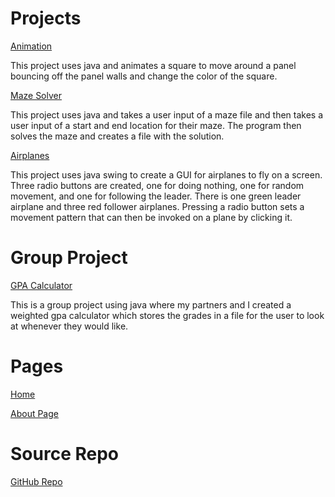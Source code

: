 # Projects

[Animation](https://github.com/jrconrad10/GettingAnimated.git)

This project uses java and animates a square to move around a panel bouncing off the panel walls and change the color of the square.

[Maze Solver](https://github.com/jrconrad10/MazeSolver.git)

This project uses java and takes a user input of a maze file and then takes a user input of a start and end location for their maze. The program then solves the maze and creates a file with the solution.

[Airplanes](https://github.com/jrconrad10/Airplanes.git)

This project uses java swing to create a GUI for airplanes to fly on a screen. Three radio buttons are created, one for doing nothing, one for random movement, and one for following the leader. There is one green leader airplane and three red follower airplanes. Pressing a radio button sets a movement pattern that can then be invoked on a plane by clicking it.

# Group Project

[GPA Calculator](https://github.com/sahalk903/GPAQU.git)

This is a group project using java where my partners and I created a weighted gpa calculator which stores the grades in a file for the user to look at whenever they would like.

# Pages

[Home](./)

[About Page](./about)

# Source Repo

[GitHub Repo](https://github.com/jrconrad10/jrconrad10.github.io)
